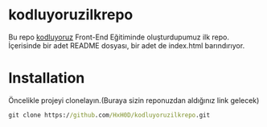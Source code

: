 # kodluyoruzilkrepo
Bu repo [kodluyoruz]() Front-End Eğitiminde oluşturdupumuz ilk repo. İçerisinde bir adet README dosyası, bir adet de index.html barındırıyor.
# Installation
Öncelikle projeyi clonelayın.(Buraya sizin reponuzdan aldığınız link gelecek)
```cmd
git clone https://github.com/HxH0D/kodluyoruzilkrepo.git
```

